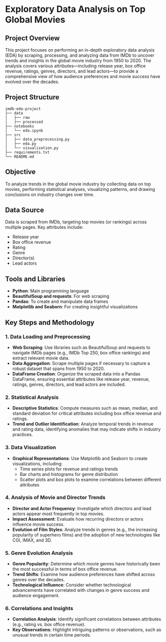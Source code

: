 # Exploratory Data Analysis on Top Global Movies

## Project Overview

This project focuses on performing an in-depth exploratory data analysis (EDA) by scraping, processing, and analyzing data from IMDb to uncover trends and insights in the global movie industry from 1950 to 2020. The analysis covers various attributes—including release year, box office revenue, ratings, genres, directors, and lead actors—to provide a comprehensive view of how audience preferences and movie success have evolved over the decades.

## Project Structure

```
imdb-eda-project
├── data
│   ├── raw
│   ├── processed
├── notebooks
│   └── eda.ipynb
├── src
│   ├── data_preprocessing.py
│   ├── eda.py
│   └── visualization.py
├── requirements.txt
└── README.md
```

## Objective

To analyze trends in the global movie industry by collecting data on top movies, performing statistical analyses, visualizing patterns, and drawing conclusions on industry changes over time.

## Data Source

Data is scraped from IMDb, targeting top movies (or rankings) across multiple pages. Key attributes include:

- Release year
- Box office revenue
- Rating
- Genre
- Director(s)
- Lead actors

## Tools and Libraries

- **Python**: Main programming language
- **BeautifulSoup and requests**: For web scraping
- **Pandas**: To create and manipulate data frames
- **Matplotlib and Seaborn**: For creating insightful visualizations

## Key Steps and Methodology

### 1. Data Loading and Preprocessing

- **Web Scraping**: Use libraries such as BeautifulSoup and requests to navigate IMDb pages (e.g., IMDb Top 250, box office rankings) and extract relevant movie data.
- **Data Aggregation**: Scrape multiple pages if necessary to capture a robust dataset that spans from 1950 to 2020.
- **DataFrame Creation**: Organize the scraped data into a Pandas DataFrame, ensuring essential attributes like release year, revenue, ratings, genres, directors, and lead actors are included.

### 2. Statistical Analysis

- **Descriptive Statistics**: Compute measures such as mean, median, and standard deviation for critical attributes including box office revenue and ratings.
- **Trend and Outlier Identification**: Analyze temporal trends in revenue and rating data, identifying anomalies that may indicate shifts in industry practices.

### 3. Data Visualization

- **Graphical Representations**: Use Matplotlib and Seaborn to create visualizations, including:
  - Time series plots for revenue and ratings trends
  - Bar charts and histograms for genre distribution
  - Scatter plots and box plots to examine correlations between different attributes

### 4. Analysis of Movie and Director Trends

- **Director and Actor Frequency**: Investigate which directors and lead actors appear most frequently in top movies.
- **Impact Assessment**: Evaluate how recurring directors or actors influence movie success.
- **Evolution of Film Styles**: Analyze trends in genres (e.g., the increasing popularity of superhero films) and the adoption of new technologies like CGI, IMAX, and 3D.

### 5. Genre Evolution Analysis

- **Genre Popularity**: Determine which movie genres have historically been the most successful in terms of box office revenue.
- **Trend Shifts**: Examine how audience preferences have shifted across genres over the decades.
- **Technological Influence**: Consider whether technological advancements have correlated with changes in genre success and audience engagement.

### 6. Correlations and Insights

- **Correlation Analysis**: Identify significant correlations between attributes (e.g., rating vs. box office revenue).
- **Key Observations**: Highlight intriguing patterns or observations, such as unusual trends in certain time periods.
